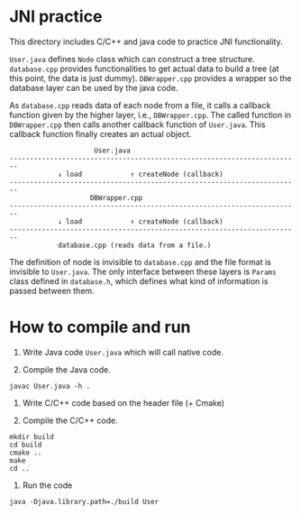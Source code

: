 # JNI practice

This directory includes C/C++ and java code to practice JNI functionality.

`User.java` defines `Node` class which can construct a tree structure.
`database.cpp` provides functionalities to get actual data to build a tree (at
this point, the data is just dummy). `DBWrapper.cpp` provides a wrapper so the
database layer can be used by the java code.

As `database.cpp` reads data of each node from a file, it calls a callback
function given by the higher layer, i.e., `DBWrapper.cpp`. The called function
in `DBWrapper.cpp` then calls another callback function of `User.java`. This
callback function finally creates an actual object.

```
                     User.java
------------------------------------------------------------------------
            ↓ load            ↑ createNode (callback)
------------------------------------------------------------------------
                    DBWrapper.cpp
------------------------------------------------------------------------
            ↓ load            ↑ createNode (callback)
------------------------------------------------------------------------
            database.cpp (reads data from a file.)
```

The definition of node is invisible to `database.cpp` and the file format is
invisible to `User.java`. The only interface between these layers is `Params`
class defined in `database.h`, which defines what kind of information is passed
between them.

# How to compile and run

1. Write Java code `User.java` which will call native code.

1. Compile the Java code.

  ```
  javac User.java -h .
  ```

1. Write C/C++ code based on the header file (+ Cmake)

1. Compile the C/C++ code.

  ```
  mkdir build
  cd build
  cmake ..
  make
  cd ..
  ```

1. Run the code

  ```
  java -Djava.library.path=./build User
  ```
